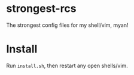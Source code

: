 # strongest-rcs
The strongest config files for my shell/vim, myan!

# Install
Run `install.sh`, then restart any open shells/vim.
